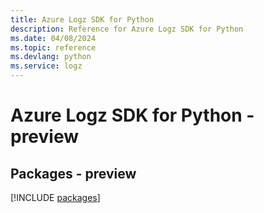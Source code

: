 ```yaml
---
title: Azure Logz SDK for Python
description: Reference for Azure Logz SDK for Python
ms.date: 04/08/2024
ms.topic: reference
ms.devlang: python
ms.service: logz
---
```

# Azure Logz SDK for Python - preview
## Packages - preview
[!INCLUDE [packages](logz-index.md)]